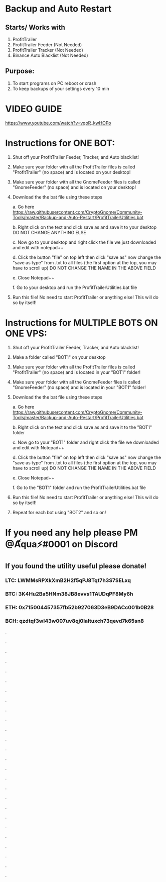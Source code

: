 # Backup and Auto Restart
## Starts/ Works with 
1. ProfitTrailer
2. ProfitTrailer Feeder (Not Needed)
3. ProfitTrailer Tracker (Not Needed)
4. Binance Auto Blacklist (Not Needed)

## Purpose:
1. To start programs on PC reboot or crash
2. To keep backups of your settings every 10 min

# VIDEO GUIDE

https://www.youtube.com/watch?v=vqoR_kwHOPo
 
# Instructions for ONE BOT:
1. Shut off your ProfitTrailer Feeder, Tracker, and Auto blacklist!
2. Make sure your folder with all the ProfitTrailer files is called "ProfitTrailer" (no space) and is located on your desktop!
2. Make sure your folder with all the GnomeFeeder files is called "GnomeFeeder" (no space) and is located on your desktop!
3. Download the the bat file using these steps

   a. Go here https://raw.githubusercontent.com/CryptoGnome/Community-Tools/master/Backup-and-Auto-Restart/ProfitTrailerUtilities.bat
   
   b. Right click on the text and click save as and save it to your desktop DO NOT CHANGE ANYTHING ELSE
   
   c. Now go to your desktop and right click the file we just downloaded and edit with notepad++
   
   d. Click the button "file" on top left then click "save as" now change the "save as type" from .txt to all files (the first option at the top, you may have to scroll up) DO NOT CHANGE THE NAME IN THE ABOVE FIELD
   
   e. Close Notepad++
   
   f. Go to your desktop and run the ProfitTrailerUtilities.bat file
   
4. Run this file! No need to start ProfitTrailer or anything else! This will do so by itself!

# Instructions for MULTIPLE BOTS ON ONE VPS:
1. Shut off your ProfitTrailer Feeder, Tracker, and Auto blacklist!
2. Make a folder called "BOT1" on your desktop
3. Make sure your folder with all the ProfitTrailer files is called "ProfitTrailer" (no space) and is located in your "BOT1" folder!
3. Make sure your folder with all the GnomeFeeder files is called "GnomeFeeder" (no space) and is located in your "BOT1" folder!
4. Download the the bat file using these steps

   a. Go here https://raw.githubusercontent.com/CryptoGnome/Community-Tools/master/Backup-and-Auto-Restart/ProfitTrailerUtilities.bat
   
   b. Right click on the text and click save as and save it to the "BOT1" folder
   
   c. Now go to your "BOT1" folder and right click the file we downloaded and edit with Notepad++
   
   d. Click the button "file" on top left then click "save as" now change the "save as type" from .txt to all files (the first option at the top, you may have to scroll up) DO NOT CHANGE THE NAME IN THE ABOVE FIELD
   
   e. Close Notepad++
   
   f. Go to the "BOT1" folder and run the ProfitTrailerUtilities.bat file
   
5. Run this file! No need to start ProfitTrailer or anything else! This will do so by itself!

6. Repeat for each bot using "BOT2" and so on!

# If you need any help please PM @A็qua⚡#0001 on Discord

## If you found the utility useful please donate!

### LTC: LWMMsRPXkXmB2H2f5qPJ8Tqt7h3S7SELxq

### BTC: 3K4Hu2Ba5HNm38JB8evvs1TAUDqPF8My6h

### ETH: 0x715004457357fb52b927063D3eB9DACc001b0B28

### BCH: qzdtqf3wl43w007uv8qj0laltuxch73qevd7k65sn8

.

.

.

.

.

.

.

.

.

.

.

.

.

.

.

.

.

.

.

.

.

.

.

.

.

.
